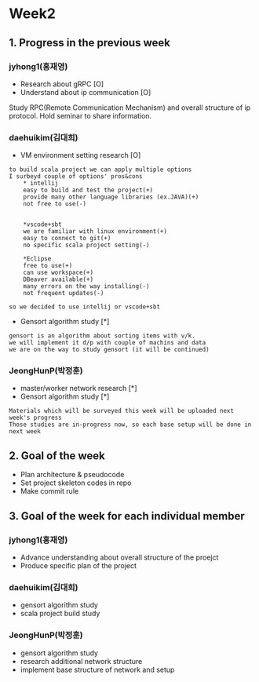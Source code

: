 # Week2
## 1. Progress in the previous week

### jyhong1(홍재영)
* Research about gRPC [O]
* Understand about ip communication [O]

Study RPC(Remote Communication Mechanism) and overall structure of ip protocol.
Hold seminar to share information.

### daehuikim(김대희)
* VM environment setting research [O]
```
to build scala project we can apply multiple options
I surbeyd couple of options' pros&cons
    * intellij
    easy to build and test the project(+)
    provide many other language libraries (ex.JAVA)(+)
    not free to use(-)


    *vscode+sbt
    we are familiar with linux environment(+)
    easy to connect to git(+)
    no specific scala project setting(-)

    *Eclipse
    free to use(+)
    can use workspace(+)
    DBeaver available(+)
    many errors on the way installing(-)
    not frequent updates(-)

so we decided to use intellij or vscode+sbt
```
* Gensort algorithm study [*]
```
gensort is an algorithm about sorting items with v/k.
we will implement it d/p with couple of machins and data
we are on the way to study gensort (it will be continued)
```

### JeongHunP(박정훈)
* master/worker network research [*]
* Gensort algorithm study [*]
```
Materials which will be surveyed this week will be uploaded next week's progress
Those studies are in-progress now, so each base setup will be done in next week
```


## 2. Goal of the week
* Plan architecture & pseudocode 
* Set project skeleton codes in repo
* Make commit rule



## 3. Goal of the week for each individual member

### jyhong1(홍재영)
* Advance understanding about overall structure of the proejct
* Produce specific plan of the project

### daehuikim(김대희)
* gensort algorithm study
* scala project build study

### JeongHunP(박정훈)
* gensort algorithm study
* research additional network structure
* implement base structure of network and setup
